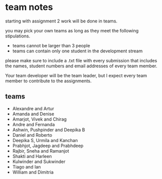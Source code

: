 # team notes

starting with assignment 2 work will be done in teams.

you may pick your own teams as long as they meet the following stipulations.

- teams cannot be larger than 3 people
- teams can contain only one student in the development stream

please make sure to include a .txt file with every submission that includes the
names, student numbers and email addresses of every team member.

Your team developer will be the team leader, but I expect every team member to
contribute to the assignments.

## teams
- Alexandre and Artur
- Amanda and Denise
- Amarjot, Vivek and Chirag
- Andre and Fernanda
- Ashwin, Pushpinder and Deepika B
- Daniel and Roberto
- Deepika S, Urmila and Kanchan
- Prabhjot, Jagdeep and Prabhdeep
- Rajbir, Sneha and Ramanjot
- Shakti and Harleen
- Kulwinder and Sukwinder
- Tiago and Ian
- William and Dimitria

